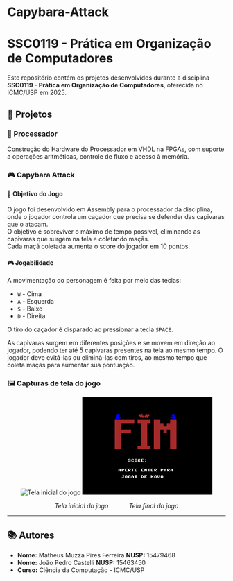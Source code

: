 # Capybara-Attack
# SSC0119 - Prática em Organização de Computadores

Este repositório contém os projetos desenvolvidos durante a disciplina **SSC0119 - Prática em Organização de Computadores**, oferecida no ICMC/USP em 2025.

## 📂 Projetos

### 🧠 Processador
Construção do Hardware do Processador em VHDL na FPGAs, com suporte a operações aritméticas, controle de fluxo e acesso à memória.


### 🎮 Capybara Attack


#### 🧾 Objetivo do Jogo

O jogo foi desenvolvido em Assembly para o processador da disciplina, onde o jogador controla um caçador que precisa se defender das capivaras que o atacam.  
O objetivo é sobreviver o máximo de tempo possível, eliminando as capivaras que surgem na tela e coletando maçãs.  
Cada maçã coletada aumenta o score do jogador em 10 pontos.


#### 🎮 Jogabilidade

A movimentação do personagem é feita por meio das teclas:

- `W` - Cima
- `A` - Esquerda
- `S` - Baixo
- `D` - Direita

O tiro do caçador é disparado ao pressionar a tecla `SPACE`.

As capivaras surgem em diferentes posições e se movem em direção ao jogador, podendo ter até 5 capivaras presentes na tela ao mesmo tempo. O jogador deve evitá-las ou eliminá-las com tiros, ao mesmo tempo que coleta maçãs para aumentar sua pontuação.

### 🖼️ Capturas de tela do jogo

<p align="center">
  <img src="./imagens/stelaInicio.png" alt="Tela inicial do jogo" width="300"/>
  <img src="./imagens/TelaFim.png" alt="Tela final do jogo" width="300"/>
</p>

<p align="center">
  <em>Tela inicial do jogo</em> &nbsp;&nbsp;&nbsp;&nbsp;&nbsp;&nbsp;&nbsp;&nbsp;&nbsp;&nbsp;
  <em>Tela final do jogo</em>
</p>


---

## 📚 Autores

- **Nome:** Matheus Muzza Pires Ferreira **NUSP:** 15479468
- **Nome:** João Pedro Castelli         **NUSP:** 15463450
- **Curso:** Ciência da Computação - ICMC/USP

